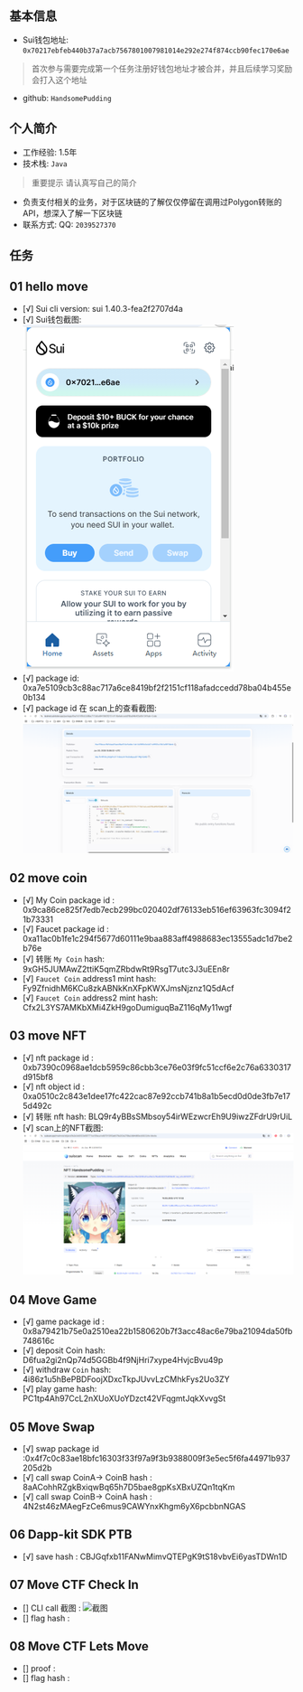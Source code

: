 ## 基本信息
- Sui钱包地址: `0x70217ebfeb440b37a7acb7567801007981014e292e274f874ccb90fec170e6ae`
> 首次参与需要完成第一个任务注册好钱包地址才被合并，并且后续学习奖励会打入这个地址
- github: `HandsomePudding`

## 个人简介
- 工作经验: 1.5年
- 技术栈: `Java`
> 重要提示 请认真写自己的简介
- 负责支付相关的业务，对于区块链的了解仅仅停留在调用过Polygon转账的API，想深入了解一下区块链
- 联系方式: QQ: `2039527370` 

## 任务

##   01 hello move  
- [√] Sui cli version: sui 1.40.3-fea2f2707d4a
- [√] Sui钱包截图: ![Sui钱包截图](./images/suiWallet.png)
- [√] package id: 0xa7e5109cb3c88ac717a6ce8419bf2f2151cf118afadccedd78ba04b455e0b134
- [√] package id 在 scan上的查看截图:![Scan截图](./images/publish.png)

##   02 move coin
- [√] My Coin package id : 0x9ca86ce825f7edb7ecb299bc020402df76133eb516ef63963fc3094f21b73331
- [√] Faucet package id : 0xa11ac0b1fe1c294f5677d60111e9baa883aff4988683ec13555adc1d7be2b76e
- [√] 转账 `My Coin` hash: 9xGH5JUMAwZ2ttiK5qmZRbdwRt9RsgT7utc3J3uEEn8r
- [√] `Faucet Coin` address1 mint hash: Fy9ZfnidhM6KCu8zkABNkKnXFpKWXJmsNjznz1Q5dAcf
- [√] `Faucet Coin` address2 mint hash: Cfx2L3YS7AMKbXMi4ZkH9goDumiguqBaZ116qMy11wgf

##   03 move NFT
- [√] nft package id : 0xb7390c0968ae1dcb5959c86cbb3ce76e03f9fc51ccf6e2c76a6330317d915bf8
- [√] nft object id : 0xa0510c2c843e1dee17fc422cac87e92ccb741b8a1b5ecd0d0de3fb7e175d492c
- [√] 转账 nft  hash: BLQ9r4yBBsSMbsoy54irWEzwcrEh9U9iwzZFdrU9rUiL
- [√] scan上的NFT截图:![Scan截图](./images/nft.png)

##   04 Move Game
- [√] game package id : 0x8a79421b75e0a2510ea22b1580620b7f3acc48ac6e79ba21094da50fb748616c
- [√] deposit Coin hash: D6fua2gi2nQp74d5GGBb4f9NjHri7xype4HvjcBvu49p
- [√] withdraw `Coin` hash: 4i86z1u5hBePBDFoojXDxcTkpJUvvLzCMhkFys2Uo3ZY
- [√] play game hash: PC1tp4Ah97CcL2nXUoXUoYDzct42VFqgmtJqkXvvgSt

##   05 Move Swap
- [√] swap package id :0x4f7c0c83ae18bfc16303f33f97a9f3b9388009f3e5ec5f6fa44971b937205d2b
- [√] call swap CoinA-> CoinB  hash : 8aACohhRZgkBxiqwBq65h7D5bae8gpKsXBxUZQn1tqKm
- [√] call swap CoinB-> CoinA  hash : 4N2st46zMAegFzCe6mus9CAWYnxKhgm6yX6pcbbnNGAS

##   06 Dapp-kit SDK PTB
- [√] save hash : CBJGqfxb11FANwMimvQTEPgK9tS18vbvEi6yasTDWn1D

##   07 Move CTF Check In
- [] CLI call 截图 : ![截图](./images/你的图片地址)
- [] flag hash :

##   08 Move CTF Lets Move
- [] proof : 
- [] flag hash :

